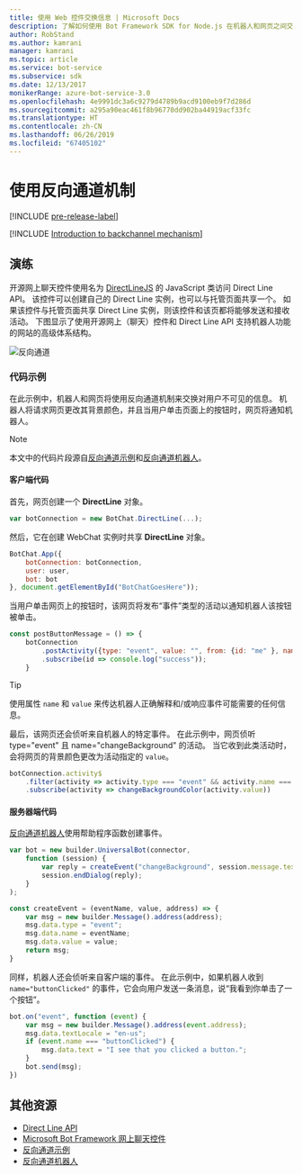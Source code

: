 ```yaml
---
title: 使用 Web 控件交换信息 | Microsoft Docs
description: 了解如何使用 Bot Framework SDK for Node.js 在机器人和网页之间交换信息。
author: RobStand
ms.author: kamrani
manager: kamrani
ms.topic: article
ms.service: bot-service
ms.subservice: sdk
ms.date: 12/13/2017
monikerRange: azure-bot-service-3.0
ms.openlocfilehash: 4e9991dc3a6c9279d4789b9acd9100eb9f7d286d
ms.sourcegitcommit: a295a90eac461f8b96770dd902ba44919acf33fc
ms.translationtype: HT
ms.contentlocale: zh-CN
ms.lasthandoff: 06/26/2019
ms.locfileid: "67405102"
---
```

# <a name="use-the-backchannel-mechanism"></a>使用反向通道机制

[!INCLUDE [pre-release-label](../includes/pre-release-label-v3.md)]

[!INCLUDE [Introduction to backchannel mechanism](../includes/snippet-backchannel.md)]

## <a name="walk-through"></a>演练

开源网上聊天控件使用名为 <a href="https://github.com/microsoft/botframework-DirectLinejs" target="_blank">DirectLineJS</a> 的 JavaScript 类访问 Direct Line API。 该控件可以创建自己的 Direct Line 实例，也可以与托管页面共享一个。 如果该控件与托管页面共享 Direct Line 实例，则该控件和该页都将能够发送和接收活动。 下图显示了使用开源网上（聊天）控件和 Direct Line API 支持机器人功能的网站的高级体系结构。 

![反向通道](../media/designing-bots/patterns/back-channel.png)

### <a name="sample-code"></a>代码示例 

在此示例中，机器人和网页将使用反向通道机制来交换对用户不可见的信息。 机器人将请求网页更改其背景颜色，并且当用户单击页面上的按钮时，网页将通知机器人。 

> [!NOTE]
> 本文中的代码片段源自<a href="https://github.com/Microsoft/BotFramework-WebChat/blob/master/samples/backchannel/index.html" target="_blank">反向通道示例</a>和<a href="https://github.com/ryanvolum/backChannelBot" target="_blank">反向通道机器人</a>。 

#### <a name="client-side-code"></a>客户端代码

首先，网页创建一个 **DirectLine** 对象。

```javascript
var botConnection = new BotChat.DirectLine(...);
```

然后，它在创建 WebChat 实例时共享 **DirectLine** 对象。

```javascript
BotChat.App({
    botConnection: botConnection,
    user: user,
    bot: bot
}, document.getElementById("BotChatGoesHere"));
```

当用户单击网页上的按钮时，该网页将发布“事件”类型的活动以通知机器人该按钮被单击。

```javascript
const postButtonMessage = () => {
    botConnection
        .postActivity({type: "event", value: "", from: {id: "me" }, name: "buttonClicked"})
        .subscribe(id => console.log("success"));
    }
```

> [!TIP]
> 使用属性 `name` 和 `value` 来传达机器人正确解释和/或响应事件可能需要的任何信息。 

最后，该网页还会侦听来自机器人的特定事件。
在此示例中，网页侦听 type="event" 且 name="changeBackground" 的活动。 当它收到此类活动时，会将网页的背景颜色更改为活动指定的 `value`。 

```javascript
botConnection.activity$
    .filter(activity => activity.type === "event" && activity.name === "changeBackground")
    .subscribe(activity => changeBackgroundColor(activity.value))
```

#### <a name="server-side-code"></a>服务器端代码

<a href="https://github.com/ryanvolum/backChannelBot" target="_blank">反向通道机器人</a>使用帮助程序函数创建事件。

```javascript
var bot = new builder.UniversalBot(connector, 
    function (session) {
        var reply = createEvent("changeBackground", session.message.text, session.message.address);
        session.endDialog(reply);
    }
);

const createEvent = (eventName, value, address) => {
    var msg = new builder.Message().address(address);
    msg.data.type = "event";
    msg.data.name = eventName;
    msg.data.value = value;
    return msg;
}
```

同样，机器人还会侦听来自客户端的事件。 在此示例中，如果机器人收到 `name="buttonClicked"` 的事件，它会向用户发送一条消息，说“我看到你单击了一个按钮”。

```javascript
bot.on("event", function (event) {
    var msg = new builder.Message().address(event.address);
    msg.data.textLocale = "en-us";
    if (event.name === "buttonClicked") {
        msg.data.text = "I see that you clicked a button.";
    }
    bot.send(msg);
})
```

## <a name="additional-resources"></a>其他资源

- [Direct Line API][directLineAPI]
- <a href="https://github.com/Microsoft/BotFramework-WebChat" target="_blank">Microsoft Bot Framework 网上聊天控件</a>
- <a href="https://aka.ms/v3-js-backchannel-sample" target="_blank">反向通道示例</a>
- <a href="https://github.com/ryanvolum/backChannelBot" target="_blank">反向通道机器人</a>

[directLineAPI]: https://docs.botframework.com/restapi/directline3/#navtitle
